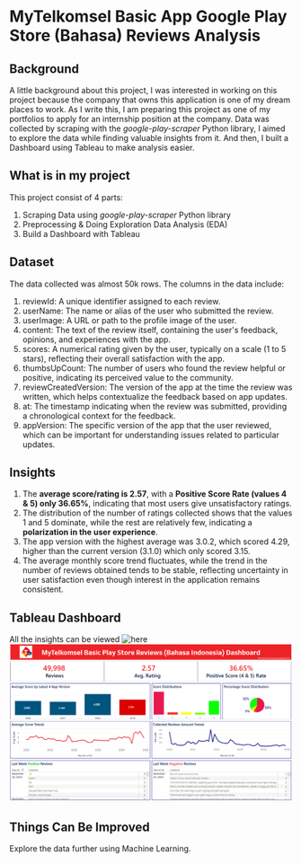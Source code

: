 # MyTelkomsel Basic App Google Play Store (Bahasa) Reviews Analysis

## Background
A little background about this project, I was interested in working on this project because the company that owns this application is one of my dream places to work. As I write this, I am preparing this project as one of my portfolios to apply for an internship position at the company. Data was collected by scraping with the _google-play-scraper_ Python library, I aimed to explore the data while finding valuable insights from it. And then, I built a Dashboard using Tableau to make analysis easier.

## What is in my project
This project consist of 4 parts:
1) Scraping Data using  _google-play-scraper_ Python library
2) Preprocessing & Doing Exploration Data Analysis (EDA)
3) Build a Dashboard with Tableau

## Dataset
The data collected was almost 50k rows. The columns in the data include:
1. reviewId: A unique identifier assigned to each review.
2. userName: The name or alias of the user who submitted the review.
3. userImage: A URL or path to the profile image of the user.
4. content: The text of the review itself, containing the user's feedback, opinions, and experiences with the app.
5. scores: A numerical rating given by the user, typically on a scale (1 to 5 stars), reflecting their overall satisfaction with the app.
6. thumbsUpCount: The number of users who found the review helpful or positive, indicating its perceived value to the community.
7. reviewCreatedVersion: The version of the app at the time the review was written, which helps contextualize the feedback based on app updates.
8. at: The timestamp indicating when the review was submitted, providing a chronological context for the feedback.
9. appVersion: The specific version of the app that the user reviewed, which can be important for understanding issues related to particular updates.

## Insights
1. The **average score/rating is 2.57**, with a **Positive Score Rate (values ​​4 & 5) only 36.65%**, indicating that most users give unsatisfactory ratings.
2. The distribution of the number of ratings collected shows that the values ​​1 and 5 dominate, while the rest are relatively few, indicating a **polarization in the user experience**.
3. The app version with the highest average was 3.0.2, which scored 4.29, higher than the current version (3.1.0) which only scored 3.15.
4. The average monthly score trend fluctuates, while the trend in the number of reviews obtained tends to be stable, reflecting uncertainty in user satisfaction even though interest in the application remains consistent.

## Tableau Dashboard
All the insights can be viewed ![here](https://public.tableau.com/shared/WCNDRNN8M?:display_count=n&:origin=viz_share_link)
![alt text](https://github.com/mrayhannur/mytelkomsel-basic-app-reviews-analysis/blob/main/screenshot%20dashboard%20tableau.png)

## Things Can Be Improved
Explore the data further using Machine Learning.
